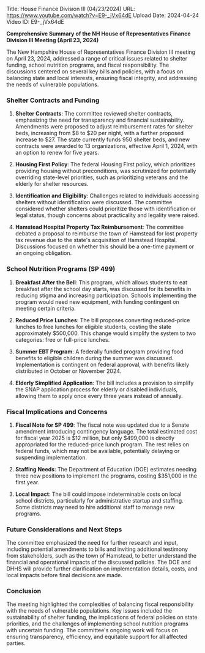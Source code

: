 Title: House Finance Division III (04/23/2024)
URL: https://www.youtube.com/watch?v=E9-_jVx64dE
Upload Date: 2024-04-24
Video ID: E9-_jVx64dE

**Comprehensive Summary of the NH House of Representatives Finance Division III Meeting (April 23, 2024)**

The New Hampshire House of Representatives Finance Division III meeting on April 23, 2024, addressed a range of critical issues related to shelter funding, school nutrition programs, and fiscal responsibility. The discussions centered on several key bills and policies, with a focus on balancing state and local interests, ensuring fiscal integrity, and addressing the needs of vulnerable populations.

### **Shelter Contracts and Funding**
1. **Shelter Contracts**: The committee reviewed shelter contracts, emphasizing the need for transparency and financial sustainability. Amendments were proposed to adjust reimbursement rates for shelter beds, increasing from $8 to $20 per night, with a further proposed increase to $27. The state currently funds 950 shelter beds, and new contracts were awarded to 13 organizations, effective April 1, 2024, with an option to renew for five years.

2. **Housing First Policy**: The federal Housing First policy, which prioritizes providing housing without preconditions, was scrutinized for potentially overriding state-level priorities, such as prioritizing veterans and the elderly for shelter resources.

3. **Identification and Eligibility**: Challenges related to individuals accessing shelters without identification were discussed. The committee considered whether shelters could prioritize those with identification or legal status, though concerns about practicality and legality were raised.

4. **Hamstead Hospital Property Tax Reimbursement**: The committee debated a proposal to reimburse the town of Hamstead for lost property tax revenue due to the state's acquisition of Hamstead Hospital. Discussions focused on whether this should be a one-time payment or an ongoing obligation.

### **School Nutrition Programs (SP 499)**
1. **Breakfast After the Bell**: This program, which allows students to eat breakfast after the school day starts, was discussed for its benefits in reducing stigma and increasing participation. Schools implementing the program would need new equipment, with funding contingent on meeting certain criteria.

2. **Reduced Price Lunches**: The bill proposes converting reduced-price lunches to free lunches for eligible students, costing the state approximately $500,000. This change would simplify the system to two categories: free or full-price lunches.

3. **Summer EBT Program**: A federally funded program providing food benefits to eligible children during the summer was discussed. Implementation is contingent on federal approval, with benefits likely distributed in October or November 2024.

4. **Elderly Simplified Application**: The bill includes a provision to simplify the SNAP application process for elderly or disabled individuals, allowing them to apply once every three years instead of annually.

### **Fiscal Implications and Concerns**
1. **Fiscal Note for SP 499**: The fiscal note was updated due to a Senate amendment introducing contingency language. The total estimated cost for fiscal year 2025 is $12 million, but only $499,000 is directly appropriated for the reduced-price lunch program. The rest relies on federal funds, which may not be available, potentially delaying or suspending implementation.

2. **Staffing Needs**: The Department of Education (DOE) estimates needing three new positions to implement the programs, costing $351,000 in the first year.

3. **Local Impact**: The bill could impose indeterminable costs on local school districts, particularly for administrative startup and staffing. Some districts may need to hire additional staff to manage new programs.

### **Future Considerations and Next Steps**
The committee emphasized the need for further research and input, including potential amendments to bills and inviting additional testimony from stakeholders, such as the town of Hamstead, to better understand the financial and operational impacts of the discussed policies. The DOE and DHHS will provide further clarification on implementation details, costs, and local impacts before final decisions are made.

### **Conclusion**
The meeting highlighted the complexities of balancing fiscal responsibility with the needs of vulnerable populations. Key issues included the sustainability of shelter funding, the implications of federal policies on state priorities, and the challenges of implementing school nutrition programs with uncertain funding. The committee's ongoing work will focus on ensuring transparency, efficiency, and equitable support for all affected parties.